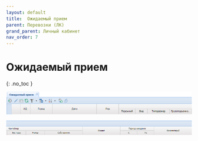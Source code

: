 ```yaml
---
layout: default
title:	Ожидаемый прием
parent: Перевозки (ЛК)
grand_parent: Личный кабинет
nav_order: 7
---
```


# 	Ожидаемый прием
{: .no_toc }

![](/assets/images/reception.png)

![](/assets/images/reception1.png)
